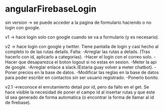 # angularFirebaseLogin

sin version -> se puede acceder a la pagina de formulario haciendo o no login con google.

v1 -> hace login solo con google cuando se va a formulario (y es necesario). 

v2 -> hace login con google y twitter. Tiene pantalla de login y casi hecho al completo lo de las rutas details.
        Falta:
            -Arreglar las rutas a details. (Tras hacerlo con id, aplicarlo a categorias).
            -Hacer el login con el correo solo.
            -Hacer que desaparezca el boton logout si no estas en sesion.
            -Meter la api de google.
            -Arreglar enlace a slack.(Estaria guay volver a meter chatbot).
            -Poner precios en la base de datos.
            -Modificar las reglas en la base de datos para poder escribir en contactos sin ser usuario registrado.
            -Ponerlo bonito.
            
v2.1 ->reconoce el enrutamiento detail por id, pero da fallo en el get. Se hace visible la necesidad de poner el campo id al insertar rutas y que este id sea generado de forma automatica (o encontrar la forma de llamar al id de firebase).    
